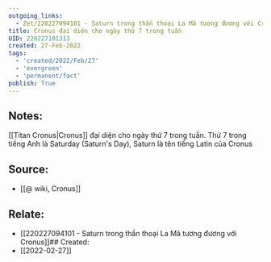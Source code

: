 ```yaml
---
outgoing_links:
  - Zet/220227094101 - Saturn trong thần thoại La Mã tương đương với Cronus
title: Cronus đại diện cho ngày thứ 7 trong tuần
UID: 220227101313
created: 27-Feb-2022
tags:
  - 'created/2022/Feb/27'
  - 'evergreen'
  - 'permanent/fact'
publish: True
---
```

## Notes:
[[Titan Cronus|Cronus]] đại diện cho ngày thứ 7 trong tuần. Thứ 7 trong tiếng Anh là Saturday (Saturn's Day), Saturn là tên tiếng Latin của Cronus

## Source:
- [[@ wiki, Cronus]]

## Relate:
- [[220227094101 - Saturn trong thần thoại La Mã tương đương với Cronus]]## Created:
- [[2022-02-27]]
